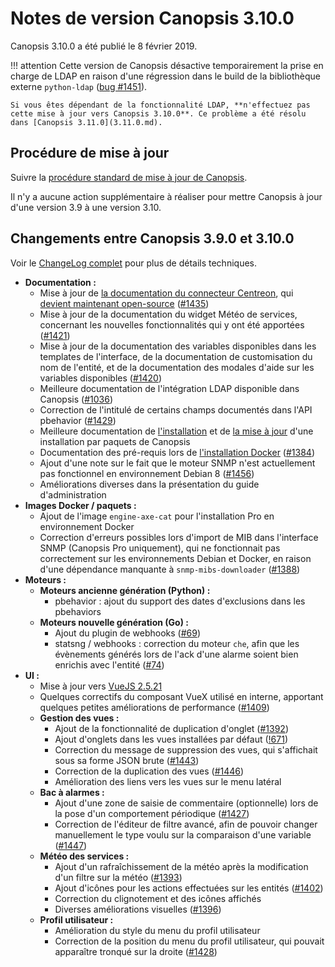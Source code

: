 # Notes de version Canopsis 3.10.0

Canopsis 3.10.0 a été publié le 8 février 2019.

!!! attention
    Cette version de Canopsis désactive temporairement la prise en charge de LDAP en raison d'une régression dans le build de la bibliothèque externe `python-ldap` ([bug #1451](https://git.canopsis.net/canopsis/canopsis/issues/1451)).

    Si vous êtes dépendant de la fonctionnalité LDAP, **n'effectuez pas cette mise à jour vers Canopsis 3.10.0**. Ce problème a été résolu dans [Canopsis 3.11.0](3.11.0.md).

## Procédure de mise à jour

Suivre la [procédure standard de mise à jour de Canopsis](../guide-administration/mise-a-jour/index.md).

Il n'y a aucune action supplémentaire à réaliser pour mettre Canopsis à jour d'une version 3.9 à une version 3.10.

## Changements entre Canopsis 3.9.0 et 3.10.0

Voir le [ChangeLog complet](https://git.canopsis.net/canopsis/canopsis/blob/develop/CHANGELOG.md) pour plus de détails techniques.

*  **Documentation :**
    *  Mise à jour de [la documentation du connecteur Centreon](/interconnexions/Supervision/Centreon/), qui [devient maintenant open-source](https://git.canopsis.net/canopsis-connectors/connector-centreon-engine) ([#1435](https://git.canopsis.net/canopsis/canopsis/issues/1435))
    *  Mise à jour de la documentation du widget Météo de services, concernant les nouvelles fonctionnalités qui y ont été apportées ([#1421](https://git.canopsis.net/canopsis/canopsis/issues/1421))
    *  Mise à jour de la documentation des variables disponibles dans les templates de l'interface, de la documentation de customisation du nom de l'entité, et de la documentation des modales d'aide sur les variables disponibles ([#1420](https://git.canopsis.net/canopsis/canopsis/issues/1420))
    *  Meilleure documentation de l'intégration LDAP disponible dans Canopsis ([#1036](https://git.canopsis.net/canopsis/canopsis/issues/1036))
    *  Correction de l'intitulé de certains champs documentés dans l'API pbehavior ([#1429](https://git.canopsis.net/canopsis/canopsis/issues/1429))
    *  Meilleure documentation de [l'installation](../../guide-administration/installation/installation-paquets/) et de [la mise à jour](../../guide-administration/mise-a-jour/) d'une installation par paquets de Canopsis
    *  Documentation des pré-requis lors de [l'installation Docker](../../guide-administration/installation/installation-conteneurs/) ([#1384](https://git.canopsis.net/canopsis/canopsis/issues/1384))
    *  Ajout d'une note sur le fait que le moteur SNMP n'est actuellement pas fonctionnel en environnement Debian 8 ([#1456](https://git.canopsis.net/canopsis/canopsis/issues/1456))
    *  Améliorations diverses dans la présentation du guide d'administration
*  **Images Docker / paquets :**
    *  Ajout de l'image `engine-axe-cat` pour l'installation Pro en environnement Docker
    *  Correction d'erreurs possibles lors d'import de MIB dans l'interface SNMP (Canopsis Pro uniquement), qui ne fonctionnait pas correctement sur les environnements Debian et Docker, en raison d'une dépendance manquante à `snmp-mibs-downloader` ([#1388](https://git.canopsis.net/canopsis/canopsis/issues/1388))
*  **Moteurs :**
    *  **Moteurs ancienne génération (Python) :**
        * pbehavior : ajout du support des dates d'exclusions dans les pbehaviors
    *  **Moteurs nouvelle génération (Go) :**
        *  Ajout du plugin de webhooks ([#69](https://git.canopsis.net/canopsis/go-engines/issues/69))
        *  statsng / webhooks : correction du moteur `che`, afin que les évènements générés lors de l'ack d'une alarme soient bien enrichis avec l'entité ([#74](https://git.canopsis.net/canopsis/go-engines/issues/74))
*  **UI :**
    *  Mise à jour vers [VueJS 2.5.21](https://github.com/vuejs/vue/releases/tag/v2.5.21)
    *  Quelques correctifs du composant VueX utilisé en interne, apportant quelques petites améliorations de performance ([#1409](https://git.canopsis.net/canopsis/canopsis/issues/1409))
    *  **Gestion des vues :**
        *  Ajout de la fonctionnalité de duplication d'onglet ([#1392](https://git.canopsis.net/canopsis/canopsis/issues/1392))
        *  Ajout d'onglets dans les vues installées par défaut ([!671](https://git.canopsis.net/canopsis/canopsis/merge_requests/671))
        *  Correction du message de suppression des vues, qui s'affichait sous sa forme JSON brute ([#1443](https://git.canopsis.net/canopsis/canopsis/issues/1443))
        *  Correction de la duplication des vues ([#1446](https://git.canopsis.net/canopsis/canopsis/issues/1446))
        *  Amélioration des liens vers les vues sur le menu latéral
    *  **Bac à alarmes :**
        *  Ajout d'une zone de saisie de commentaire (optionnelle) lors de la pose d'un comportement périodique ([#1427](https://git.canopsis.net/canopsis/canopsis/issues/1427))
        *  Correction de l'éditeur de filtre avancé, afin de pouvoir changer manuellement le type voulu sur la comparaison d'une variable ([#1447](https://git.canopsis.net/canopsis/canopsis/issues/1447))
    *  **Météo des services :**
        *  Ajout d'un rafraîchissement de la météo après la modification d'un filtre sur la météo ([#1393](https://git.canopsis.net/canopsis/canopsis/issues/1393))
        *  Ajout d'icônes pour les actions effectuées sur les entités ([#1402](https://git.canopsis.net/canopsis/canopsis/issues/1402))
        *  Correction du clignotement et des icônes affichés
        *  Diverses améliorations visuelles ([#1396](https://git.canopsis.net/canopsis/canopsis/issues/1396))
    *  **Profil utilisateur :**
        *  Amélioration du style du menu du profil utilisateur
        *  Correction de la position du menu du profil utilisateur, qui pouvait apparaître tronqué sur la droite ([#1428](https://git.canopsis.net/canopsis/canopsis/issues/1428))
